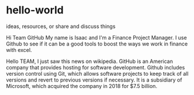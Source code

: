 # hello-world
ideas, resources, or share and discuss things

Hi Team GitHub
My name is Isaac and I'm a Finance Project Manager.
I use Github to see if it can be a good tools to boost the ways we work in finance with excel.

Hello TEAM, I just saw this news on wikipedia.
GitHub is an American company that provides hosting for software development.
Github includes version control using Git, which allows software projects to keep track of all versions and revert to previous versions if necessary.
It is a subsidiary of Microsoft, which acquired the company in 2018 for $7.5 billion.
